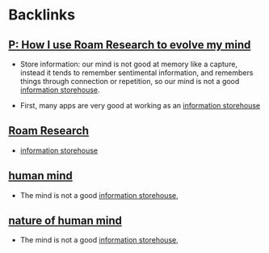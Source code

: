 
# Backlinks
## [P: How I use Roam Research to evolve my mind](<P: How I use Roam Research to evolve my mind.md>)
- Store information: our mind is not good at memory like a capture, instead it tends to remember sentimental information, and remembers things through connection or repetition, so our mind is not a good [information storehouse](<information storehouse.md>).

- First, many apps are very good at working as an [information storehouse](<information storehouse.md>)

## [Roam Research](<Roam Research.md>)
- [information storehouse](<information storehouse.md>)

## [human mind](<human mind.md>)
- The mind is not a good [information storehouse](<information storehouse.md>),

## [nature of human mind](<nature of human mind.md>)
- The mind is not a good [information storehouse](<information storehouse.md>),

